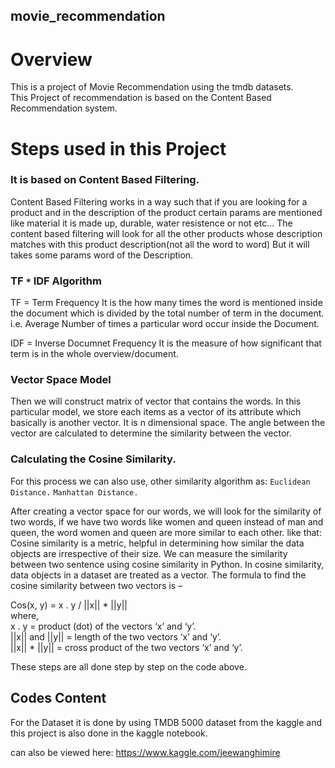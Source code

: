 ## movie_recommendation

# Overview 
This is a project of Movie Recommendation using the tmdb datasets.<br>
This Project of recommendation is based on the Content Based Recommendation system.


# Steps used in this Project
### It is based on Content Based Filtering.
Content Based Filtering works in a way such that if you are looking for a product and in the description of the product certain params are mentioned like material it is made up, durable, water resistence or not etc...
The content based filtering will look for all the other products whose description matches with this product description(not all the word to word) But it will takes some params word of the Description.

### TF `*` IDF Algorithm 
TF = Term Frequency
It is the how many times the word is mentioned inside the document which is divided by the total number of term in the document.
i.e. Average Number of times a particular word occur inside the Document.

IDF = Inverse Documnet Frequency
It is the measure of how significant that term is in the whole overview/document.


### Vector Space Model
Then we will construct matrix of vector that contains the words. 
In this particular model, we store each items as a vector of its attribute which basically is another vector. It is n dimensional space.
The angle between the vector are calculated to determine the similarity between the vector.


### Calculating the Cosine Similarity.
For this process we can also use, other similarity algorithm as:
`Euclidean Distance.`
`Manhattan Distance.`
 
After creating a vector space for our words, we will look for the similarity of two words, if we have two words like women and queen instead of man and queen,
the word women and queen are more similar to each other.
like that: Cosine similarity is a metric, helpful in determining how similar the data objects are irrespective of their size.
We can measure the similarity between two sentence using cosine similarity in Python.
In cosine similarity, data objects in a dataset are treated as a vector. The formula to find the cosine similarity between two vectors is –<br>

Cos(x, y) = x . y / ||x|| * ||y||<br>
where,<br>
x . y = product (dot) of the vectors ‘x’ and ‘y’.<br>
||x|| and ||y|| = length of the two vectors ‘x’ and ‘y’.<br>
||x|| * ||y|| = cross product of the two vectors ‘x’ and ‘y’.<br>

These steps are all done step by step on the code above.


## Codes Content
For the Dataset it is done by using TMDB 5000 dataset from the kaggle and this project is also done in the kaggle notebook.

can also be viewed here: https://www.kaggle.com/jeewanghimire
